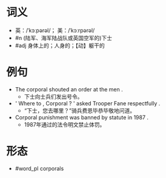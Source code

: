 # 词义
- 英：/ˈkɔːpərəl/； 美：/ˈkɔːrpərəl/
- #n (陆军、海军陆战队或英国空军的)下士
- #adj 身体上的；人身的；【动】躯干的
# 例句
- The corporal shouted an order at the men .
	- 下士向士兵们发出号令。
- ' Where to , Corporal ? ' asked Trooper Fane respectfully .
	- “下士，您去哪里？”骑兵费恩毕恭毕敬地问道。
- Corporal punishment was banned by statute in 1987 .
	- 1987年通过的法令明文禁止体罚。
# 形态
- #word_pl corporals
